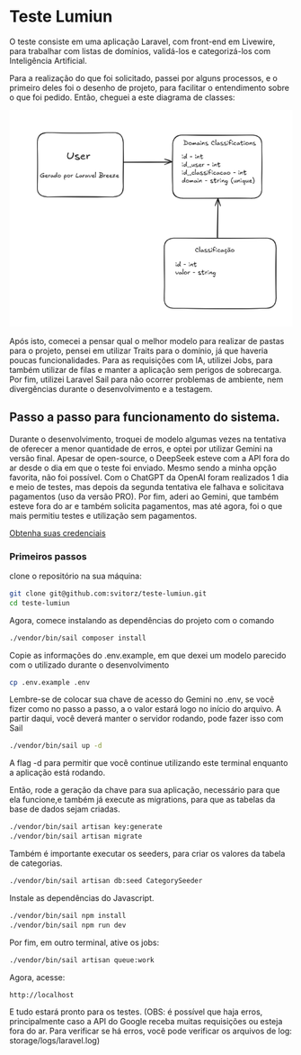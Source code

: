 # Teste Lumiun

O teste consiste em uma aplicação Laravel, com front-end em Livewire, para trabalhar com listas de domínios, validá-los e categorizá-los com Inteligência Artificial.

Para a realização do que foi solicitado, passei por alguns processos, e o primeiro deles foi o desenho de projeto, para facilitar o entendimento sobre o que foi pedido. Então, cheguei a este diagrama de classes:

![image](docs/class_diagram.png)

Após isto, comecei a pensar qual o melhor modelo para realizar de pastas para o projeto, pensei em utilizar Traits para o domínio, já que haveria poucas funcionalidades. Para as requisições com IA, utilizei Jobs, para também utilizar de filas e manter a aplicação sem perigos de sobrecarga. Por fim, utilizei Laravel Sail para não ocorrer problemas de ambiente, nem divergências durante o desenvolvimento e a testagem.

## Passo a passo para funcionamento do sistema.

Durante o desenvolvimento, troquei de modelo algumas vezes na tentativa de oferecer a menor quantidade de erros, e optei por utilizar Gemini na versão final.
Apesar de open-source, o DeepSeek esteve com a API fora do ar desde o dia em que o teste foi enviado. Mesmo sendo a minha opção favorita, não foi possível. Com o ChatGPT da OpenAI foram realizados 1 dia e meio de testes, mas depois da segunda tentativa ele falhava e solicitava pagamentos (uso da versão PRO). Por fim, aderi ao Gemini, que também esteve fora do ar e também solicita pagamentos, mas até agora, foi o que mais permitiu testes e utilização sem pagamentos.

[Obtenha suas credenciais](CREDENCIAIS_GEMINI.md)

### Primeiros passos

clone o repositório na sua máquina:

```bash
git clone git@github.com:svitorz/teste-lumiun.git
cd teste-lumiun
```

Agora, comece instalando as dependências do projeto com o comando

```bash
./vendor/bin/sail composer install
```

Copie as informações do .env.example, em que dexei um modelo parecido com o utilizado durante o desenvolvimento

```bash
cp .env.example .env
```

Lembre-se de colocar sua chave de acesso do Gemini no .env, se você fizer como no passo a passo, a o valor estará logo no início do arquivo.
A partir daqui, você deverá manter o servidor rodando, pode fazer isso com Sail

```bash
./vendor/bin/sail up -d
```

A flag -d para permitir que você continue utilizando este terminal enquanto a aplicação está rodando.

Então, rode a geração da chave para sua aplicação, necessário para que ela funcione,e também já execute as migrations, para que as tabelas da base de dados sejam criadas.

```bash
./vendor/bin/sail artisan key:generate
./vendor/bin/sail artisan migrate
```

Também é importante executar os seeders, para criar os valores da tabela de categorias.

```bash
./vendor/bin/sail artisan db:seed CategorySeeder
```

Instale as dependências do Javascript.

```bash
./vendor/bin/sail npm install
./vendor/bin/sail npm run dev
```

Por fim, em outro terminal, ative os jobs:

```bash
./vendor/bin/sail artisan queue:work
```

Agora, acesse:

```bash
http://localhost
```

E tudo estará pronto para os testes. (OBS: é possível que haja erros, principalmente caso a API do Google receba muitas requisições ou esteja fora do ar. Para verificar se há erros, você pode verificar os arquivos de log: storage/logs/laravel.log)
